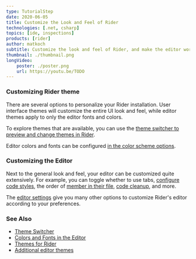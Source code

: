 ```yaml
---
type: TutorialStep
date: 2020-06-05
title: Customize the Look and Feel of Rider
technologies: [.net, csharp]
topics: [ide, inspections]
products: [rider]
author: matkoch
subtitle: Customize the look and feel of Rider, and make the editor work the way you want.
thumbnail: ./thumbnail.png
longVideo: 
    poster: ./poster.png
    url: https://youtu.be/TODO
---
```


### Customizing Rider theme

There are several options to personalize your Rider installation. User interface themes will customize the entire
UI look and feel, while editor themes apply to only the editor fonts and colors.

To explore themes that are available, you can use the [theme switcher to preview and change themes in Rider](https://www.jetbrains.com/help/rider/Switching_Between_Schemes.html).

Editor colors and fonts can be configured [in the color scheme options](https://www.jetbrains.com/help/rider/Configuring_Colors_and_Fonts.html).

### Customizing the Editor

Next to the general look and feel, your editor can be customized quite extensively. For example, you can toggle whether
to use tabs, [configure code styles](https://www.jetbrains.com/help/rider/Settings_Code_Style.html), the order of
[member in their file](https://www.jetbrains.com/help/rider/Reference__Options__Languages__Common__Generated_Members.html),
[code cleanup](https://www.jetbrains.com/help/rider/Settings_Code_Cleanup.html), and more.

The [editor settings](https://www.jetbrains.com/help/rider/Settings_Editor.html) give you many other options to customize
Rider's editor according to your preferences.

### See Also

- [Theme Switcher](https://www.jetbrains.com/help/rider/Switching_Between_Schemes.html)
- [Colors and Fonts in the Editor](https://www.jetbrains.com/help/rider/Configuring_Colors_and_Fonts.html)
- [Themes for Rider](https://plugins.jetbrains.com/search?products=rider&tags=Theme)
- [Additional editor themes](http://color-themes.com/?view=index)